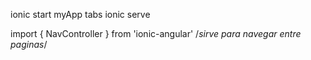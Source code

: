 ionic start myApp tabs
ionic serve


import { NavController } from 'ionic-angular' /*sirve para navegar entre paginas*/
